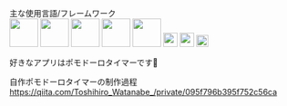 主な使用言語/フレームワーク  
<img src="https://user-images.githubusercontent.com/79039863/128345847-354fb50a-23a7-4227-a77c-de140f26d6e0.png" width=50>
<img src="https://user-images.githubusercontent.com/79039863/128346448-a27347ff-f2fd-4e3d-aec2-1bc3111dac72.png" width=50>
<img src="https://user-images.githubusercontent.com/79039863/128346459-bb9a9859-effb-489c-ad54-27f04bd0865f.png" width=50>
<img src="https://user-images.githubusercontent.com/79039863/128346462-e3dcbb34-3d64-4e48-b2a3-3457fc5f2e2a.png" width=50>
<img src="https://user-images.githubusercontent.com/79039863/128346467-d8682cec-bd51-4fcc-9616-aea7a6d3fcd6.png" width=50>
<img src="https://user-images.githubusercontent.com/79039863/141441104-2d1bb8cc-31e3-40c2-b10a-d328bc4a57a2.png" width=25>
<img src="https://user-images.githubusercontent.com/79039863/141440767-3a130e50-9657-434a-aa97-779ac13ad172.png" width=25>
<img src="https://user-images.githubusercontent.com/79039863/141441299-656a4b30-599d-4c2b-8581-66b33012cab2.png" width=21>

好きなアプリはポモドーロタイマーです🍅

自作ポモドーロタイマーの制作過程  
https://qiita.com/Toshihiro_Watanabe_/private/095f796b395f752c56ca
